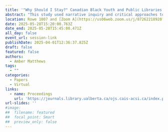 ```yaml
---
title: '"Why Should I Stay?" Canadian Black Youth and Public Libraries'
abstract: "This study used narrative inquiry and critical approaches to race to explore Black youth perceptions of public libraries and community-based programs. The study was conducted in Ontario with youth aged 13 to 24 and parents of youth. Data was drawn from semi-structured interviews with youth and parents and an arts-based qualitative tool. Libraries were identified as safe and welcoming community spaces. However, youth feel poorly represented and seek youth programs with a race-conscious and inclusive approach. Core recommendations include equitable approaches to representation, strengthening relationships with partner organizations, and addressing performative approaches to inclusion."
location: Rowe 1007 and [Zoom A](https://us06web.zoom.us/j/87262218920?pwd=5ioya8nZ6CaAVAsMQuMeC8MpMrUzjG.1)
date: 2025-05-28T15:20:00.763Z
date_end: 2025-05-28T15:45:00.471Z
all_day: false
event_url: session-link
publishDate: 2025-04-01T12:36:37.825Z
draft: false
featured: false
authors:
  - Amber Matthews
tags:
  - ""
categories:
  - Papers
  - Virtual
links:
  - name: Proceedings
    url: 'https://journals.library.ualberta.ca/ojs.cais-acsi.ca/index.php/cais-asci/article/view/1946'
url-slides: ''
#image:
##  filename: featured
##  focal_point: Smart
##  preview_only: false
---
```

